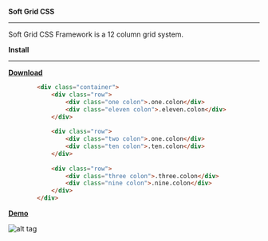**Soft Grid CSS**
___
Soft Grid CSS Framework is a 12 column grid system.

**Install**
___
[**Download**](https://github.com/baransomakli/softgrid/archive/master.zip)



```html
        <div class="container">
            <div class="row">
                <div class="one colon">.one.colon</div>
                <div class="eleven colon">.eleven.colon</div>
            </div>
    
            <div class="row">
                <div class="two colon">.one.colon</div>
                <div class="ten colon">.ten.colon</div>
            </div>
    
            <div class="row">
                <div class="three colon">.three.colon</div>
                <div class="nine colon">.nine.colon</div>
            </div>
        </div>
```        

[**Demo**](http://baransomakli.com/demo/softgridfw/)

![alt tag](http://baransomakli.com/demo/softgridfw/softgrid.png)
